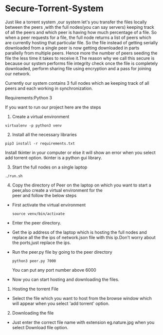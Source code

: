 # Secure-Torrent-System

Just like a torrent system ,our system let's you transfer the files locally between the peers ,with the full nodes(you can say servers) keeping track of all the peers and which peer is having how much percentage of a file. So when a peer requests for a file, the full node returns a list of peers which are currently hosting that particular file. So the file instead of getting serially downloaded from a single peer is now getting downloaded in parts parallelly from multiple peers. Hence more the number of peers seeding the file the less time it takes to receive it.The reason why we call this secure is because our system performs file integrity check once the file is completely downloaded, perform sharing file using encryption and a pass for joining our network.

Currently our system contains 3 full nodes which ae keeping track of all peers and each working in synchronization.

Requirements:Python 3 

If you want to run our project here are the steps

1. Create a virtual environment 
```
virtualenv -p python3 venv
```
2. Install all the necessary libraries 
```
pip3 install -r requirements.txt 
```

Install tkinter in your computer or else it will show an error when you select add torrent option.
tkinter is a python gui library.


3. Start the full nodes on a single laptop
```
./run.sh
```
4. Copy the directory of Peer on the laptop on which you want to start a peer,also create a virtual environment for the                            
   peer and follow the below steps
   
  - First activate the virtual environment
    ```
    source venv/bin/activate
    ```
  - Enter the peer directory.
  - Get the ip address of the laptop which is hosting the full nodes and replace all the the ips of network.json
    file with this ip.Don't worry about the ports,just replace the ips.
  - Run the peer.py file by going to the peer directory
    ```
    python3 peer.py 7000
    ```
    You can put any port number above 6000 
  
  - Now you can start hosting and downloading the files.
  
  
  1. Hosting the torrent File
  * Select the file which you want to host from the browse window which will appear when you select
    'add torrent' option.
    
  2. Downloading the file
  * Just enter the correct file name with extension eg.nature.jpg when you select Download file option.

